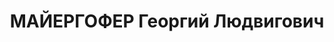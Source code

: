 ---
title: МАЙЕРГОФЕР Георгий Людвигович
description: "Род. в 1894, Австро-Венгрия, г. Чурго, венгр, обр.: высшее, б/п. Проживал:\
  \ Москва, Раушская наб., д. 22, кв. 18. Зав. лабораторией в Московском трамвайном\
  \ тресте. \n  Арестован 03.07.1937. Обв. в участии в антисоветской террористической\
  \ организации. Приговор: ВК ВС СССР, 31.10.1937 – ВМН. Расстрелян 01.11.1937, г.Москва.\
  \ \n  Реабилитирован ВК ВС СССР 07.05.1957"
---